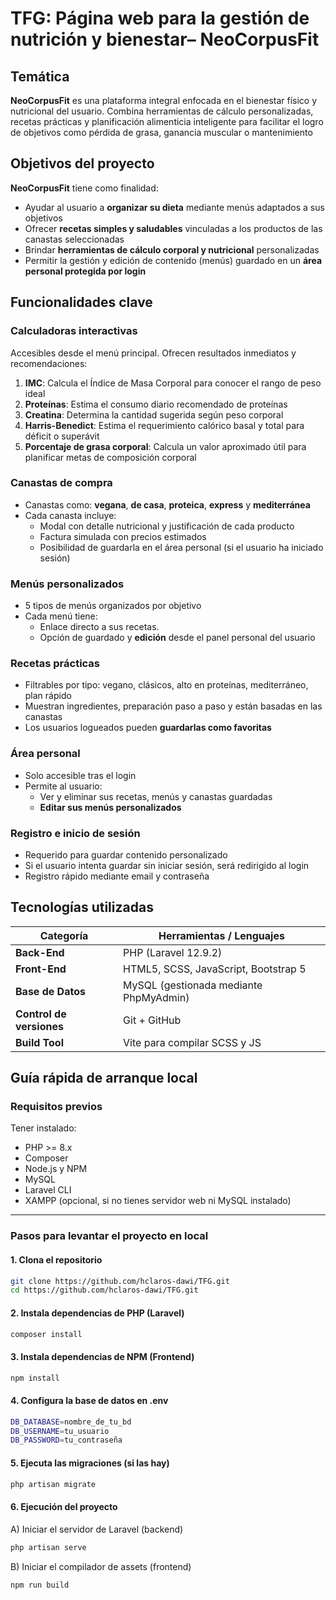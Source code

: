 # TFG: Página web para la gestión de nutrición y bienestar– **NeoCorpusFit**

## Temática

**NeoCorpusFit** es una plataforma integral enfocada en el bienestar físico y nutricional del usuario. Combina herramientas de cálculo personalizadas, recetas prácticas y planificación alimenticia inteligente para facilitar el logro de objetivos como pérdida de grasa, ganancia muscular o mantenimiento


## Objetivos del proyecto

**NeoCorpusFit** tiene como finalidad:

- Ayudar al usuario a **organizar su dieta** mediante menús adaptados a sus objetivos
- Ofrecer **recetas simples y saludables** vinculadas a los productos de las canastas seleccionadas
- Brindar **herramientas de cálculo corporal y nutricional** personalizadas
- Permitir la gestión y edición de contenido (menús) guardado en un **área personal protegida por login**

## Funcionalidades clave

### Calculadoras interactivas

Accesibles desde el menú principal. Ofrecen resultados inmediatos y recomendaciones:

1. **IMC**: Calcula el Índice de Masa Corporal para conocer el rango de peso ideal
2. **Proteínas**: Estima el consumo diario recomendado de proteínas
3. **Creatina**: Determina la cantidad sugerida según peso corporal
4. **Harris-Benedict**: Estima el requerimiento calórico basal y total para déficit o superávit
5. **Porcentaje de grasa corporal**: Calcula un valor aproximado útil para planificar metas de composición corporal

### Canastas de compra

- Canastas como: **vegana**, **de casa**, **proteica**, **express** y **mediterránea**
- Cada canasta incluye:
  - Modal con detalle nutricional y justificación de cada producto
  - Factura simulada con precios estimados
  - Posibilidad de guardarla en el área personal (si el usuario ha iniciado sesión)

### Menús personalizados

- 5 tipos de menús organizados por objetivo
- Cada menú tiene:
  - Enlace directo a sus recetas.
  - Opción de guardado y **edición** desde el panel personal del usuario

### Recetas prácticas

- Filtrables por tipo: vegano, clásicos, alto en proteínas, mediterráneo, plan rápido
- Muestran ingredientes, preparación paso a paso y están basadas en las canastas
- Los usuarios logueados pueden **guardarlas como favoritas**

### Área personal

- Solo accesible tras el login
- Permite al usuario:
  - Ver y eliminar sus recetas, menús y canastas guardadas
  - **Editar sus menús personalizados**

### Registro e inicio de sesión

- Requerido para guardar contenido personalizado
- Si el usuario intenta guardar sin iniciar sesión, será redirigido al login
- Registro rápido mediante email y contraseña

## Tecnologías utilizadas

| Categoría        | Herramientas / Lenguajes |
|------------------|---------------------------|
| **Back-End**     | PHP (Laravel 12.9.2)          |
| **Front-End**    | HTML5, SCSS, JavaScript, Bootstrap 5 |
| **Base de Datos**| MySQL (gestionada mediante PhpMyAdmin) |
| **Control de versiones** | Git + GitHub       |
| **Build Tool**   | Vite para compilar SCSS y JS |

## Guía rápida de arranque local

### Requisitos previos

Tener instalado:

- PHP >= 8.x  
- Composer  
- Node.js y NPM  
- MySQL  
- Laravel CLI
- XAMPP (opcional, si no tienes servidor web ni MySQL instalado)  

---

### Pasos para levantar el proyecto en local

#### 1. Clona el repositorio

```bash
git clone https://github.com/hclaros-dawi/TFG.git
cd https://github.com/hclaros-dawi/TFG.git
```

#### 2. Instala dependencias de PHP (Laravel)
```bash
composer install
```

#### 3. Instala dependencias de NPM (Frontend)
```bash
npm install
```

#### 4. Configura la base de datos en .env
```bash
DB_DATABASE=nombre_de_tu_bd
DB_USERNAME=tu_usuario
DB_PASSWORD=tu_contraseña
```
#### 5. Ejecuta las migraciones (si las hay)
```bash
php artisan migrate
```

#### 6. Ejecución del proyecto
A) Iniciar el servidor de Laravel (backend)
```bash
php artisan serve
```

B) Iniciar el compilador de assets (frontend)
```bash
npm run build
```
